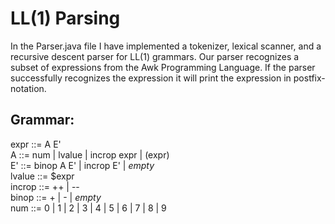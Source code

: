 # LL(1) Parsing

In the Parser.java file I have implemented a tokenizer, lexical scanner, and a recursive descent parser for LL(1) grammars. Our parser recognizes a subset of expressions from the Awk Programming Language. If the parser successfully recognizes the expression it will print the expression in postfix-notation.

## Grammar:

expr	::=	A E' <br>
A ::= num | lvalue | incrop expr | (expr) <br>
E' ::= binop A E' | incrop E' | _empty_ <br>
lvalue	::=	$expr <br>
incrop	::=	++ | -- <br>
binop	::=	+ | - | _empty_ <br>
num	::=	0 | 1 | 2 | 3 | 4 | 5 | 6 | 7 | 8 | 9 <br>
